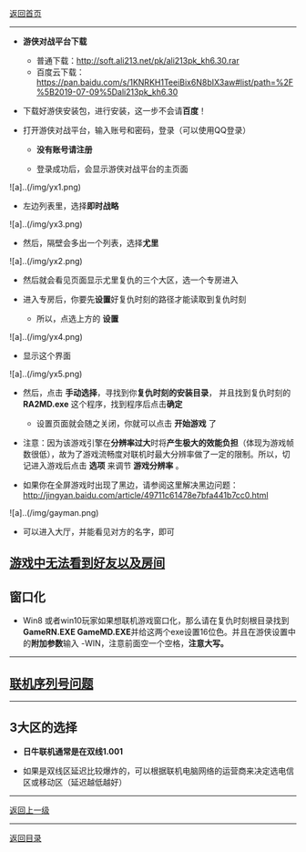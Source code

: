 [返回首页](/index.md)

***



- **游侠对战平台下载**
    - 普通下载：http://soft.ali213.net/pk/ali213pk_kh6.30.rar
    - 百度云下载：https://pan.baidu.com/s/1KNRKH1TeeiBix6N8bIX3aw#list/path=%2F%5B2019-07-09%5Dali213pk_kh6.30

 - 下载好游侠安装包，进行安装，这一步不会请**百度**！



 - 打开游侠对战平台，输入账号和密码，登录（可以使用QQ登录）

   - **没有账号请注册**


   - 登录成功后，会显示游侠对战平台的主页面

 ![a]..(/img/yx1.png)

   - 左边列表里，选择**即时战略**

![a]..(/img/yx3.png)

   - 然后，隔壁会多出一个列表，选择**尤里**

![a]..(/img/yx2.png)



   - 然后就会看见页面显示尤里复仇的三个大区，选一个专房进入



 - 进入专房后，你要先**设置**好复仇时刻的路径才能读取到复仇时刻


   - 所以，点选上方的 **设置**   

![a]..(/img/yx4.png)


   - 显示这个界面

![a]..(/img/yx5.png)

   - 然后，点击 **手动选择**，寻找到你**复仇时刻的安装目录**， 并且找到复仇时刻的  **RA2MD.exe**  这个程序，找到程序后点击**确定**

     - 设置页面就会随之关闭，你就可以点击 **开始游戏** 了


- 注意：因为该游戏引擎在**分辨率过大**时将**产生极大的效能负担**（体现为游戏帧数很低），故为了游戏流畅度对联机时最大分辨率做了一定的限制。所以，切记进入游戏后点击 **选项** 来调节 **游戏分辨率** 。

- 如果你在全屏游戏时出现了黑边，请参阅这里解决黑边问题：http://jingyan.baidu.com/article/49711c61478e7bfa441b7cc0.html


![a]..(/img/gayman.png)

- 可以进入大厅，并能看见对方的名字，即可



 
## [游戏中无法看到好友以及房间](游戏中无法看到好友以及房间.md)
 


## 窗口化

 - Win8 或者win10玩家如果想联机游戏窗口化，那么请在复仇时刻根目录找到**GameRN.EXE GameMD.EXE**并给这两个exe设置16位色。并且在游侠设置中的**附加参数**输入 -WIN，注意前面空一个空格，**注意大写。**



***


## [联机序列号问题](进入房间提示“序列号相同”.md)





***

## 3大区的选择

 - **日牛联机通常是在双线1.001**  

 - 如果是双线区延迟比较爆炸的，可以根据联机电脑网络的运营商来决定选电信区或移动区（延迟越低越好）


***
[返回上一级](./使用第三方对战平台.md)

***

[返回目录](/QuestionNAnswer/index.md)

